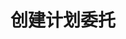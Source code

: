 ---
title: 创建计划委托
position_number: 1
type: post
description: /trade/entrust/create-plan
remark: Content-Type = application/x-www-form-urlencoded && application/json
parameters:
    -
        name: clientOrderId
        type: string
        mandatory: false
        default: N/A
        description: 自定义订单id
        ranges:
    -
        name: symbol
        type: string
        mandatory: true
        default: 
        description: 交易对
        ranges:
    -
        name: orderSide
        type: string
        mandatory: true
        default: N/A
        description: 买卖方向：BUY;SELL
        ranges: BUY;SELL
    -
        name: entrustType
        type: string
        mandatory: true
        default: N/A
        description: >-
            委托类型：TAKE_PROFIT(止盈限价单)；STOP(止损限价单)；TAKE_PROFIT_MARKET（止盈市价单）；STOP_MARKET（止损市价单）
        ranges: TAKE_PROFIT;STOP;TAKE_PROFIT_MARKET;STOP_MARKET
    -
        name: origQty
        type: number
        mandatory: true
        default: N/A
        description: 数量（张）
        ranges:
    -
        name: price
        type: number
        mandatory: false
        default: N/A
        description: 价格
        ranges:
    -
        name: stopPrice
        type: number
        mandatory: true
        default: N/A
        description: 触发价
        ranges:
    -
        name: timeInForce
        type: string
        mandatory: true
        default: N/A
        description: 有效方式：GTC;IOC;FOK;GTX, 市价委托只支持IOC
        ranges: GTC;IOC;FOK;GTX
    -
        name: triggerPriceType
        type: string
        mandatory: true
        default: N/A
        description: 触发价格类型：INDEX_PRICE(指数价格)；MARK_PRICE(标记价格)；LATEST_PRICE(最新价格)
        ranges: INDEX_PRICE;MARK_PRICE;LATEST_PRICE
#    -
#        name: expireTime
#        type: integer
#        mandatory: false
#        default: N/A
#        description: 过期时间
#        ranges:
    -
        name: positionSide
        type: string
        mandatory: true
        default: N/A
        description: 仓位方向：LONG;SHORT
        ranges: LONG;SHORT
content_markdown: |-

            #### **限流规则**

            200/s/apikey
left_code_blocks:
    -
        code_block: "public void getKLine() {\r\n\tString text = HttpUtil.get(URL + \"/data/api/v1/future-u/trade/getKLine?market=btc_usdt&type=1min&since=0\");\r\n\tSystem.out.println(text);\r\n}"
        title: Java
        language: java
right_code_blocks:
    - code_block: |-
        {
            "msgInfo": {
              "code": "",
              "msg": ""
            },
            "msg": "",
            "data": {},
            "code": 200
        }
        title: Response
        language: json
---